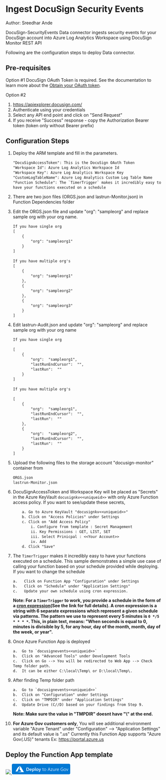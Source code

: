 # Ingest DocuSign Security Events
Author: Sreedhar Ande

DocuSign-SecurityEvents Data connector ingests security events for your DocuSign account into Azure Log Analytics Workspace using DocuSign Monitor REST API

Following are the configuration steps to deploy Data connector.

## **Pre-requisites**

Option #1
DocuSign OAuth Token is required. See the documentation to learn more about the [Obtain your OAuth token](https://developers.docusign.com/platform/auth/jwt/jwt-get-token/).

Option #2
1. https://apiexplorer.docusign.com/
2. Authenticate using your credentials
3. Select any API end point and click on "Send Request" 
4. If you receive "Success" response - copy the Authorization Bearer token (token only without Bearer prefix)

## Configuration Steps
1. Deploy the ARM template and fill in the parameters.
	```
	"DocuSignAccessToken": This is the DocuSign OAuth Token
	"Workspace Id": Azure Log Analytics Workspace Id​
	"Workspace Key": Azure Log Analytics Workspace Key
	"CustomLogTableName": Azure Log Analytics Custom Log Table Name
	"Function Schedule": The `TimerTrigger` makes it incredibly easy to have your functions executed on a schedule
	```
2. There are two json files (ORGS.json and lastrun-Monitor.json) in Function Dependencies folder
3. Edit the ORGS.json file and update "org": "sampleorg" and replace sample org with your org name. 
	```
	If you have single org
	[
		{
			"org": "sampleorg1"
		}
	]  

	If you have multiple org's
	[
		{
			"org": "sampleorg1"
		},
		{
			"org": "sampleorg2"
		},
		{
			"org": "sampleorg3"
		}
	]
	```

4. Edit lastrun-Audit.json and update "org": "sampleorg" and replace sample org with your org name

	```
	If you have single org

	[
		{
			"org":  "sampleorg1",
			"lastRunEndCursor":  "",
			"lastRun":  ""
		}
	]  

	If you have multiple org's

	[
		{
			"org":  "sampleorg1",
			"lastRunEndCursor":  "",
			"lastRun":  ""
		},
		{
			"org":  "sampleorg2",
			"lastRunEndCursor":  "",
			"lastRun":  ""
		}
	]
	```

5. Upload the following files to the storage account "docusign-monitor" container from 
	```
	ORGS.json
	lastrun-Monitor.json
	```

6. DocuSignAccessToken and Workspace Key will be placed as "Secrets" in the Azure KeyVault `docusignkv<<uniqueid>>` with only Azure Function access policy. If you want to see/update these secrets,

	```
		a. Go to Azure KeyVault "docusignkv<<uniqueid>>"
		b. Click on "Access Policies" under Settings
		c. Click on "Add Access Policy"
			i. Configure from template : Secret Management
			ii. Key Permissions : GET, LIST, SET
			iii. Select Prinicpal : <<Your Account>>
			iv. Add
		d. Click "Save"

	```

7. The `TimerTrigger` makes it incredibly easy to have your functions executed on a schedule. This sample demonstrates a simple use case of calling your function based on your schedule provided while deploying. If you want to change
   the schedule 
   ```
   a.	Click on Function App "Configuration" under Settings 
   b.	Click on "Schedule" under "Application Settings"
   c.	Update your own schedule using cron expression.
   ```
   **Note: For a `TimerTrigger` to work, you provide a schedule in the form of a [cron expression](https://en.wikipedia.org/wiki/Cron#CRON_expression)(See the link for full details). A cron expression is a string with 6 separate expressions which represent a given schedule via patterns. The pattern we use to represent every 5 minutes is `0 */5 * * * *`. This, in plain text, means: "When seconds is equal to 0, minutes is divisible by 5, for any hour, day of the month, month, day of the week, or year".**

8. Once Azure Function App is deployed
	 ```
	a.	Go to `docusignevents<<uniqueid>>`
	b.	Click on "Advanced Tools" under Development Tools 
	c.	Click on Go --> You will be redirected to Web App --> Check Temp folder path. 
	d.	It can be either C:\local\Temp\ or D:\local\Temp\.
	 ```
9. After finding Temp folder path
	```
	a.	Go to `docusignevents<<uniqueid>>`
	b.	Click on "Configuration" under Settings
	c.	Click on "TMPDIR" under "Application Settings"
	d.	Update Drive (C//D) based on your findings from Step 9.
	```
	**Note: Make sure the value in "TMPDIR" doesnt have "\\" at the end.**

10.	**For Azure Gov customers only**, You will see additional environment variable "Azure Tenant" under "Configuration" --> "Application Settings" and its default value is ".us"
	Currently this Function App supports "Azure Gov(.US)" tenants
	Ex: https://portal.azure.us
	

## Deploy the Function App template
<a href="https://portal.azure.com/#create/Microsoft.Template/uri/https%3A%2F%2Fraw.githubusercontent.com%2Fandedevsecops%2FDocuSign-SecurityEvents%2Fmain%2Fazuredeploy_dotcomtenants.json" target="_blank">
    <img src="https://aka.ms/deploytoazurebutton"/>
</a>
<a href="https://portal.azure.us/#create/Microsoft.Template/uri/https%3A%2F%2Fraw.githubusercontent.com%2Fandedevsecops%2FDocuSign-SecurityEvents%2Fmain%2Fazuredeploy_dotgovtenants.json" target="_blank">
<img src="https://raw.githubusercontent.com/Azure/azure-quickstart-templates/master/1-CONTRIBUTION-GUIDE/images/deploytoazuregov.png"/>
</a>
